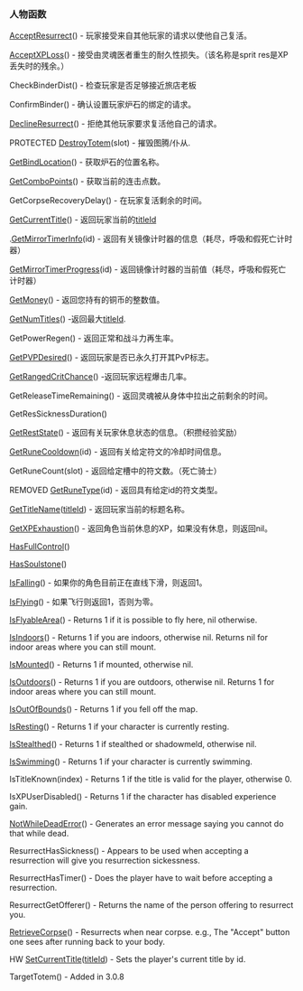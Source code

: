 ### 人物函数

[AcceptResurrect](https://wow.gamepedia.com/API_AcceptResurrect)\(\) - 玩家接受来自其他玩家的请求以使他自己复活。

[AcceptXPLoss](https://wow.gamepedia.com/API_AcceptXPLoss)\(\) - 接受由灵魂医者重生的耐久性损失。（该名称是sprit res是XP丢失时的残余。）

CheckBinderDist\(\) - 检查玩家是否足够接近旅店老板

ConfirmBinder\(\) - 确认设置玩家炉石的绑定的请求。

[DeclineResurrect](https://wow.gamepedia.com/API_DeclineResurrect)\(\) - 拒绝其他玩家要求复活他自己的请求。

PROTECTED [DestroyTotem](https://wow.gamepedia.com/API_DestroyTotem)\(slot\) - 摧毁图腾/仆从.

[GetBindLocation](https://wow.gamepedia.com/API_GetBindLocation)\(\) - 获取炉石的位置名称。

[GetComboPoints](https://wow.gamepedia.com/API_GetComboPoints)\(\) - 获取当前的连击点数。

GetCorpseRecoveryDelay\(\) - 在玩家复活剩余的时间。

[GetCurrentTitle](https://wow.gamepedia.com/API_GetCurrentTitle)\(\) - 返回玩家当前的[titleId](https://wow.gamepedia.com/TitleId)

.[GetMirrorTimerInfo](https://wow.gamepedia.com/API_GetMirrorTimerInfo)\(id\) - 返回有关镜像计时器的信息（耗尽，呼吸和假死亡计时器）

[GetMirrorTimerProgress](https://wow.gamepedia.com/API_GetMirrorTimerProgress)\(id\) - 返回镜像计时器的当前值（耗尽，呼吸和假死亡计时器）

[GetMoney](https://wow.gamepedia.com/API_GetMoney)\(\) - 返回您持有的铜币的整数值。

[GetNumTitles](https://wow.gamepedia.com/API_GetNumTitles)\(\) -返回最大[titleId](https://wow.gamepedia.com/TitleId).

GetPowerRegen\(\) - 返回正常和战斗力再生率。

[GetPVPDesired](https://wow.gamepedia.com/API_GetPVPDesired)\(\) - 返回玩家是否已永久打开其PvP标志。

[GetRangedCritChance](https://wow.gamepedia.com/API_GetRangedCritChance)\(\) -返回玩家远程爆击几率。

GetReleaseTimeRemaining\(\) - 返回灵魂被从身体中拉出之前剩余的时间。

GetResSicknessDuration\(\)

[GetRestState](https://wow.gamepedia.com/API_GetRestState)\(\) - 返回有关玩家休息状态的信息。（积攒经验奖励）

[GetRuneCooldown](https://wow.gamepedia.com/API_GetRuneCooldown)\(id\) - 返回有关给定符文的冷却时间信息。

GetRuneCount\(slot\) - 返回给定槽中的符文数。（死亡骑士）

REMOVED [GetRuneType](https://wow.gamepedia.com/API_GetRuneType)\(id\) - 返回具有给定id的符文类型。

[GetTitleName](https://wow.gamepedia.com/API_GetTitleName)\([titleId](https://wow.gamepedia.com/TitleId)\) - 返回玩家当前的标题名称。

[GetXPExhaustion](https://wow.gamepedia.com/API_GetXPExhaustion)\(\) - 返回角色当前休息的XP，如果没有休息，则返回nil。

[HasFullControl](https://wow.gamepedia.com/API_HasFullControl)\(\)

[HasSoulstone](https://wow.gamepedia.com/API_HasSoulstone)\(\)

[IsFalling](https://wow.gamepedia.com/API_IsFalling)\(\) - 如果你的角色目前正在直线下滑，则返回1。

[IsFlying](https://wow.gamepedia.com/API_IsFlying)\(\) - 如果飞行则返回1，否则为零。

[IsFlyableArea](https://wow.gamepedia.com/API_IsFlyableArea)\(\) - Returns 1 if it is possible to fly here, nil otherwise.

[IsIndoors](https://wow.gamepedia.com/API_IsIndoors)\(\) - Returns 1 if you are indoors, otherwise nil. Returns nil for indoor areas where you can still mount.

[IsMounted](https://wow.gamepedia.com/API_IsMounted)\(\) - Returns 1 if mounted, otherwise nil.

[IsOutdoors](https://wow.gamepedia.com/API_IsOutdoors)\(\) - Returns 1 if you are outdoors, otherwise nil. Returns 1 for indoor areas where you can still mount.

[IsOutOfBounds](https://wow.gamepedia.com/API_IsOutOfBounds)\(\) - Returns 1 if you fell off the map.

[IsResting](https://wow.gamepedia.com/API_IsResting)\(\) - Returns 1 if your character is currently resting.

[IsStealthed](https://wow.gamepedia.com/API_IsStealthed)\(\) - Returns 1 if stealthed or shadowmeld, otherwise nil.

[IsSwimming](https://wow.gamepedia.com/API_IsSwimming)\(\) - Returns 1 if your character is currently swimming.

IsTitleKnown\(index\) - Returns 1 if the title is valid for the player, otherwise 0.

IsXPUserDisabled\(\) - Returns 1 if the character has disabled experience gain.

[NotWhileDeadError](https://wow.gamepedia.com/API_NotWhileDeadError)\(\) - Generates an error message saying you cannot do that while dead.

ResurrectHasSickness\(\) - Appears to be used when accepting a resurrection will give you resurrection sickessness.

ResurrectHasTimer\(\) - Does the player have to wait before accepting a resurrection.

ResurrectGetOfferer\(\) - Returns the name of the person offering to resurrect you.

[RetrieveCorpse](https://wow.gamepedia.com/API_RetrieveCorpse)\(\) - Resurrects when near corpse. e.g., The "Accept" button one sees after running back to your body.

HW [SetCurrentTitle](https://wow.gamepedia.com/API_SetCurrentTitle)\([titleId](https://wow.gamepedia.com/TitleId)\) - Sets the player's current title by id.

TargetTotem\(\) - Added in 3.0.8


